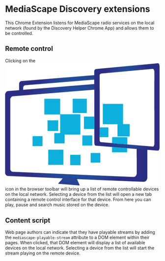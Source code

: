 MediaScape Discovery extensions
===

This Chrome Extension listens for MediaScape radio services on the local network (found by the Discovery Helper Chrome App) and allows them to be controlled.

Remote control
---
Clicking on the ![](shared/icon.png) icon in the browser toolbar will bring up a list of remote controllable devices on the local network. Selecting a device from the list will open a new tab containing a remote control interface for that device. From here you can play, pause and search music stored on the device.

Content script
---
Web page authors can indicate that they have playable streams by adding the `mediascape-playable-stream` attribute to a DOM element within their pages. When clicked, that DOM element will display a list of available devices on the local network. Selecting a device from the list will start the stream playing on the remote device.